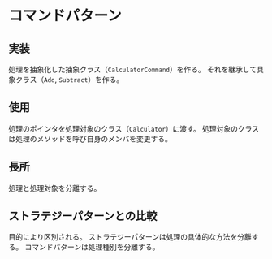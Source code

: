 # コマンドパターン

## 実装
処理を抽象化した抽象クラス（`CalculatorCommand`）を作る。
それを継承して具象クラス（`Add`, `Subtract`）を作る。

## 使用
処理のポインタを処理対象のクラス（`Calculator`）に渡す。
処理対象のクラスは処理のメソッドを呼び自身のメンバを変更する。

## 長所
処理と処理対象を分離する。

## ストラテジーパターンとの比較
目的により区別される。
ストラテジーパターンは処理の具体的な方法を分離する。
コマンドパターンは処理種別を分離する。